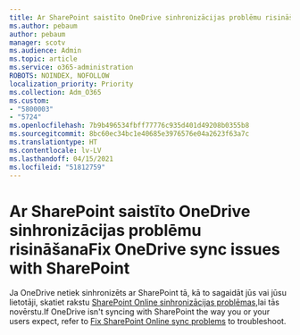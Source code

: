 ```yaml
---
title: Ar SharePoint saistīto OneDrive sinhronizācijas problēmu risināšana
ms.author: pebaum
author: pebaum
manager: scotv
ms.audience: Admin
ms.topic: article
ms.service: o365-administration
ROBOTS: NOINDEX, NOFOLLOW
localization_priority: Priority
ms.collection: Adm_O365
ms.custom:
- "5800003"
- "5724"
ms.openlocfilehash: 7b9b496534fbff77776c935d401d49208b0355b8
ms.sourcegitcommit: 8bc60ec34bc1e40685e3976576e04a2623f63a7c
ms.translationtype: HT
ms.contentlocale: lv-LV
ms.lasthandoff: 04/15/2021
ms.locfileid: "51812759"
---
```

# <a name="fix-onedrive-sync-issues-with-sharepoint"></a><span data-ttu-id="8e496-102">Ar SharePoint saistīto OneDrive sinhronizācijas problēmu risināšana</span><span class="sxs-lookup"><span data-stu-id="8e496-102">Fix OneDrive sync issues with SharePoint</span></span>

<span data-ttu-id="8e496-103">Ja OneDrive netiek sinhronizēts ar SharePoint tā, kā to sagaidāt jūs vai jūsu lietotāji, skatiet rakstu [SharePoint Online sinhronizācijas problēmas,](https://support.office.com/article/fix-sharepoint-online-sync-problems-aaa2d172-8d45-4e94-9c04-5364d04ca2f4?ui=en-US&rs=en-US&ad=US)lai tās novērstu.</span><span class="sxs-lookup"><span data-stu-id="8e496-103">If OneDrive isn't syncing with SharePoint the way you or your users expect, refer to [Fix SharePoint Online sync problems](https://support.office.com/article/fix-sharepoint-online-sync-problems-aaa2d172-8d45-4e94-9c04-5364d04ca2f4?ui=en-US&rs=en-US&ad=US) to troubleshoot.</span></span>
